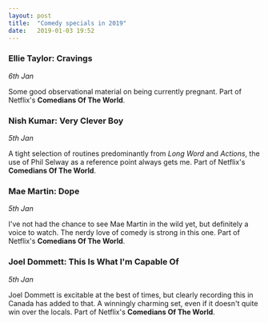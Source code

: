 ```yaml
---
layout: post
title:  "Comedy specials in 2019"
date:   2019-01-03 19:52
---
```


### Ellie Taylor: Cravings
*6th Jan*

Some good observational material on being currently pregnant. Part of Netflix's **Comedians Of The World**.

### Nish Kumar: Very Clever Boy
*5th Jan*

A tight selection of routines predominantly from *Long Word* and *Actions*, the use of Phil Selway as a reference point always gets me. Part of Netflix's **Comedians Of The World**.


### Mae Martin: Dope
*5th Jan*

I've not had the chance to see Mae Martin in the wild yet, but definitely a voice to watch. The nerdy love of comedy is strong in this one. Part of Netflix's **Comedians Of The World**.

### Joel Dommett: This Is What I'm Capable Of
*5th Jan*

Joel Dommett is excitable at the best of times, but clearly recording this in Canada has added to that. A winningly charming set, even if it doesn't quite win over the locals. Part of Netflix's **Comedians Of The World**.


